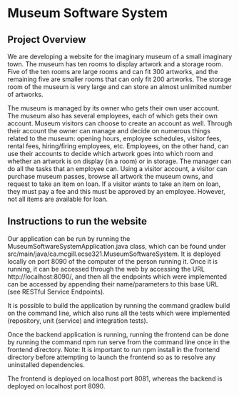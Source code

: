 # Museum Software System

## Project Overview
We are developing a website for the imaginary museum of a small imaginary town. The museum has ten rooms to display artwork and a storage room. Five of the ten rooms are large rooms and can fit 300 artworks, and the remaining five are smaller rooms that can only fit 200 artworks. The storage room of the museum is very large and can store an almost unlimited number of artworks.

The museum is managed by its owner who gets their own user account. The museum also has several employees, each of which gets their own account. Museum visitors can choose to create an account as well. Through their account the owner can manage and decide on numerous things related to the museum: opening hours, employee schedules, visitor fees, rental fees, hiring/firing employees, etc. Employees, on the other hand, can use their accounts to decide which artwork goes into which room and whether an artwork is on display (in a room) or in storage. The manager can do all the tasks that an employee can. Using a visitor account, a visitor can purchase museum passes, browse all artwork the museum owns, and request to take an item on loan. If a visitor wants to take an item on loan, they must pay a fee and this must be approved by an employee. However, not all items are available for loan.

## Instructions to run the website
Our application can be run by running the MuseumSoftwareSystemApplication.java class, which can be found under src/main/java/ca.mcgill.ecse321.MuseumSoftwareSystem. It is deployed locally on port 8090 of the computer of the person running it. Once it is running, it can be accessed through the web by accessing the URL http://localhost:8090/, and then all the endpoints which were implemented can be accessed by appending their name/parameters to this base URL (see RESTful Service Endpoints).

It is possible to build the application by running the command gradlew build on the command line, which also runs all the tests which were implemented (repository, unit (service) and integration tests).

Once the backend application is running, running the frontend can be done by running the command npm run serve from the command line once in the frontend directory. Note: It is important to run npm install in the frontend directory before attempting to launch the frontend so as to resolve any uninstalled dependencies.

The frontend is deployed on localhost port 8081, whereas the backend is deployed on localhost port 8090.
